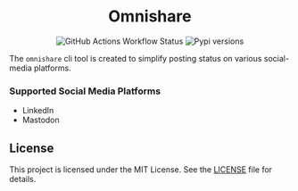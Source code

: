 <h1 align="center">Omnishare</h1>
<p align="center">
<img alt="GitHub Actions Workflow Status" src="https://img.shields.io/github/actions/workflow/status/HYP3R00T/Omnishare/pypi_publish.yml?style=for-the-badge&labelColor=%2324273a&color=%23b7bdf8">
<a src="https://pypi.org/project/omnishare/" target="_blank">
<img alt="Pypi versions" src="https://img.shields.io/pypi/v/omnishare?style=for-the-badge&labelColor=%2324273a&color=%23b7bdf8">
</a>
</p>

The `omnishare` cli tool is created to simplify posting status on various social-media platforms.

### Supported Social Media Platforms

- LinkedIn
- Mastodon

## License

This project is licensed under the MIT License. See the [LICENSE](LICENSE) file for details.
